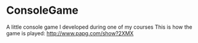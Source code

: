 # ConsoleGame
A little console game I developed during one of my courses
This is how the game is played: http://www.papg.com/show?2XMX
